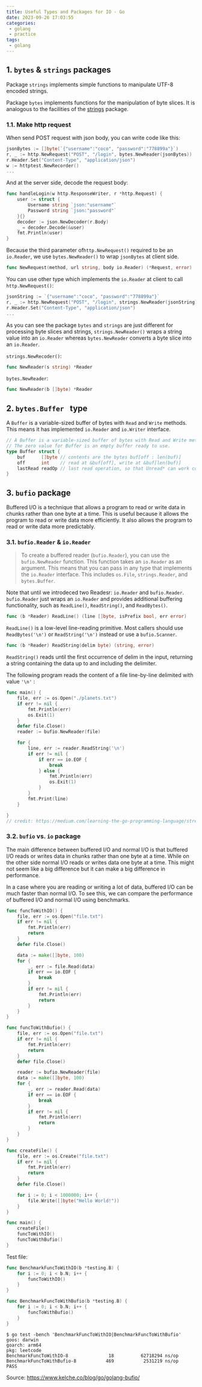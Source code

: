 ```yaml
---
title: Useful Types and Packages for IO - Go
date: 2023-09-26 17:03:55
categories:
 - golang
 - practice
tags:
 - golang
---
```


## 1. `bytes` & `strings` packages

Package `strings` implements simple functions to manipulate UTF-8 encoded strings.

Package `bytes` implements functions for the manipulation of byte slices. It is analogous to the facilities of the [strings](https://pkg.go.dev/strings) package.


### 1.1. Make http request

When send POST request with json body, you can write code like this:

```go
jsonBytes := []byte(`{"username":"coco", "password":"778899a"}`)
r, _ := http.NewRequest("POST", "/login", bytes.NewReader(jsonBytes))
r.Header.Set("Content-Type", "application/json")
w := httptest.NewRecorder()
...
```

And at the server side, decode the request body:

```go
func handleLogin(w http.ResponseWriter, r *http.Request) {
	user := struct {
		Username string `json:"username"`
		Password string `json:"password"`
	}{}
	decoder := json.NewDecoder(r.Body)
	_ = decoder.Decode(&user)
	fmt.Println(user)
}
```

Because the third parameter of`http.NewRequest()` required to be an `io.Reader`,  we use `bytes.NewReader()` to wrap `jsonBytes` at client side. 

```go
func NewRequest(method, url string, body io.Reader) (*Request, error) 
```

You can use other type which implements the `io.Reader` at client to call `http.NewRequest()`:

```go
jsonString := `{"username":"coco", "password":"778899a"}`
r, _ := http.NewRequest("POST", "/login", strings.NewReader(jsonString))
r.Header.Set("Content-Type", "application/json")
...
```

As you can see the package `bytes` and `strings` are just different for processing byte slices and strings, `strings.NewReader()` wraps a string value into an `io.Reader` whereas `bytes.NewReader` converts a byte slice into an `io.Reader`. 

`strings.NewRecoder()`:

```go
func NewReader(s string) *Reader
```

`bytes.NewReader`:

```go
func NewReader(b []byte) *Reader
```

## 2. `bytes.Buffer ` type

A `Buffer` is a variable-sized buffer of bytes with `Read` and `Write` methods. This means it has implemented `io.Reader` and `io.Writer` interface. 

```go
// A Buffer is a variable-sized buffer of bytes with Read and Write methods.
// The zero value for Buffer is an empty buffer ready to use.
type Buffer struct {
	buf      []byte // contents are the bytes buf[off : len(buf)]
	off      int    // read at &buf[off], write at &buf[len(buf)]
	lastRead readOp // last read operation, so that Unread* can work correctly.
}
```

## 3. `bufio` package

Buffered I/O is a technique that allows a program to read or write data in chunks rather than one byte at a time. This is useful because it allows the program to read or write data more efficiently. It also allows the program to read or write data more predictably.

### 3.1. `bufio.Reader` & `io.Reader`

> To create a buffered reader (`bufio.Reader`), you can use the `bufio.NewReader` function. This function takes an `io.Reader` as an argument. This means that you can pass in any type that implements the `io.Reader` interface. This includes `os.File`, `strings.Reader`, and `bytes.Buffer`.

Note that until we introdeced two Readesr: `io.Reader` and `bufio.Reader`.  `bufio.Reader` just wraps an `io.Reader` and provides additional buffering functionality, such as `ReadLine()`, `ReadString()`, and `ReadBytes()`. 

```go
func (b *Reader) ReadLine() (line []byte, isPrefix bool, err error)
```

`ReadLine()` is a low-level line-reading primitive. Most callers should use `ReadBytes('\n')` or `ReadString('\n')` instead or use a `bufio.Scanner`.

```go
func (b *Reader) ReadString(delim byte) (string, error)
```

`ReadString()` reads until the first occurrence of delim in the input, returning a string containing the data up to and including the delimiter. 

The following program reads the content of a file line-by-line delimited with value `'\n'` :

```go
func main() {
	file, err := os.Open("./planets.txt")
	if err != nil {
		fmt.Println(err)
		os.Exit(1)
	}
	defer file.Close()
	reader := bufio.NewReader(file)

	for {
		line, err := reader.ReadString('\n')
		if err != nil {
			if err == io.EOF {
				break
			} else {
				fmt.Println(err)
				os.Exit(1)
			}
		}
		fmt.Print(line)
	}

}
// credit: https://medium.com/learning-the-go-programming-language/streaming-io-in-go-d93507931185
```

### 3.2. `bufio` vs. `io` package

The main difference between buffered I/O and normal I/O is that buffered I/O reads or writes data in chunks rather than one byte at a time. While on the other side normal I/O reads or writes data one byte at a time. This might not seem like a big difference but it can make a big difference in performance.

In a case where you are reading or writing a lot of data, buffered I/O can be much faster than normal I/O. To see this, we can compare the performance of buffered I/O and normal I/O using benchmarks.

```go
func funcToWithIO() {
	file, err := os.Open("file.txt")
	if err != nil {
		fmt.Println(err)
		return
	}
	defer file.Close()

	data := make([]byte, 100)
	for {
		_, err := file.Read(data)
		if err == io.EOF {
			break
		}
		if err != nil {
			fmt.Println(err)
			return
		}
	}
}

func funcToWithBufio() {
	file, err := os.Open("file.txt")
	if err != nil {
		fmt.Println(err)
		return
	}
	defer file.Close()

	reader := bufio.NewReader(file)
	data := make([]byte, 100)
	for {
		_, err := reader.Read(data)
		if err == io.EOF {
			break
		}
		if err != nil {
			fmt.Println(err)
			return
		}
	}
}

func createFile() {
	file, err := os.Create("file.txt")
	if err != nil {
		fmt.Println(err)
		return
	}
	defer file.Close()

	for i := 0; i < 1000000; i++ {
		file.Write([]byte("Hello World!"))
	}
}

func main() {
	createFile()
	funcToWithIO()
	funcToWithBufio()
}
```

Test file:

```go
func BenchmarkFuncToWithIO(b *testing.B) {
	for i := 0; i < b.N; i++ {
		funcToWithIO()
	}
}

func BenchmarkFuncToWithBufio(b *testing.B) {
	for i := 0; i < b.N; i++ {
		funcToWithBufio()
	}
}
```

```shell
$ go test -bench 'BenchmarkFuncToWithIO|BenchmarkFuncToWithBufio'
goos: darwin
goarch: arm64
pkg: leetcode
BenchmarkFuncToWithIO-8               18          62718294 ns/op
BenchmarkFuncToWithBufio-8           469           2531219 ns/op
PASS
```

Source: https://www.kelche.co/blog/go/golang-bufio/
